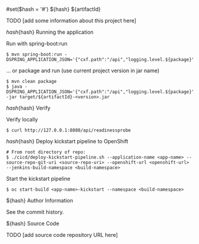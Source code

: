 #set($hash = '#')
${hash} ${artifactId}

TODO [add some information about this project here]



${hash}${hash} Running the application

Run with spring-boot:run

```
$ mvn spring-boot:run -DSPRING_APPLICATION_JSON='{"cxf.path":"/api","logging.level.${package}":"DEBUG"}'
```

... or package and run (use current project version in jar name)

```
$ mvn clean package
$ java -DSPRING_APPLICATION_JSON='{"cxf.path":"/api","logging.level.${package}":"DEBUG"}' -jar target/${artifactId}-<version>.jar
```

${hash}${hash} Verify

Verify locally

```
$ curl http://127.0.0.1:8080/api/readinessprobe
```

${hash}${hash} Deploy kickstart pipeline to OpenShift

```
# From root directory of repo:
$ ./cicd/deploy-kickstart-pipeline.sh --application-name <app-name> --source-repo-git-uri <source-repo-uri> --openshift-url <openshift-url> --jenkins-build-namespace <build-namespace>
```

Start the kickstart pipeline

```
$ oc start-build <app-name>-kickstart --namespace <build-namespace>
```

${hash} Author Information

See the commit history.

${hash} Source Code

TODO [add source code repository URL here]
